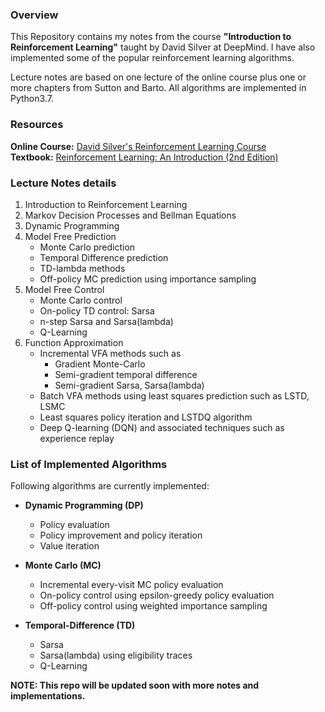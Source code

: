 ### Overview
This Repository contains my notes from the course **"Introduction to Reinforcement Learning"** taught by David Silver at DeepMind. I have also implemented some of the popular reinforcement learning algorithms.<br/>

Lecture notes are based on one lecture of the online course plus one or more chapters from Sutton and Barto. All algorithms are implemented in Python3.7.

### Resources
**Online Course:** [David Silver's Reinforcement Learning Course](https://www.davidsilver.uk/teaching/)<br/>
**Textbook:** [Reinforcement Learning: An Introduction (2nd Edition)](http://incompleteideas.net/book/RLbook2018.pdf)

### Lecture Notes details
1. Introduction to Reinforcement Learning
2. Markov Decision Processes and Bellman Equations
3. Dynamic Programming
4. Model Free Prediction
    - Monte Carlo prediction
    - Temporal Difference prediction
    - TD-lambda methods
    - Off-policy MC prediction using importance sampling
5. Model Free Control
    - Monte Carlo control
    - On-policy TD control: Sarsa
    - n-step Sarsa and Sarsa(lambda)
    - Q-Learning
6. Function Approximation
    - Incremental VFA methods such as
        - Gradient Monte-Carlo 
        - Semi-gradient temporal difference
        - Semi-gradient Sarsa, Sarsa(lambda)
    - Batch VFA methods using least squares prediction such as LSTD, LSMC
    - Least squares policy iteration and LSTDQ algorithm
    - Deep Q-learning (DQN) and associated techniques such as experience replay

### List of Implemented Algorithms
Following algorithms are currently implemented:

- **Dynamic Programming (DP)**
  - Policy evaluation
  - Policy improvement and policy iteration
  - Value iteration

- **Monte Carlo (MC)**
  - Incremental every-visit MC policy evaluation
  - On-policy control using epsilon-greedy policy evaluation
  - Off-policy control using weighted importance sampling

- **Temporal-Difference (TD)**
  - Sarsa
  - Sarsa(lambda) using eligibility traces
  - Q-Learning
  
**NOTE: This repo will be updated soon with more notes and implementations.**
